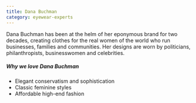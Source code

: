 ```yaml
---
title: Dana Buchman
category: eyewear-experts
---
```


<div class="employee-heading">
Dana Buchman has been at the helm of her eponymous brand for two decades, creating clothes for the real women of the world who run businesses, families and communities. Her designs are worn by politicians, philanthropists, businesswomen and celebrities.
</div>

##### Why we love Dana Buchman

- Elegant conservatism and sophistication
- Classic feminine styles
- Affordable high-end fashion

